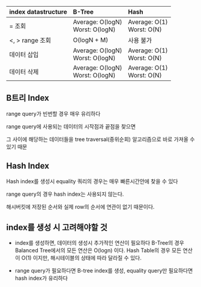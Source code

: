 

| index datastructure | B-Tree                                                                                                                                                      | Hash                                                  |
|:--------------------|:------------------------------------------------------------------------------------------------------------------------------------------------------------|:------------------------------------------------------|
| = 조회                | Average: O(logN)<br/>Worst: O(logN)| Average: O(1)<br/>Worst: O(N)                         |
| <, > range 조회       | O(logN + M) | 사용 불가                                                 |    
| 데이터 삽입              | Average: O(logN)<br/>Worst: O(logN) | Average: O(1) <br/>Worst: O(N) |
| 데이터 삭제              | Average: O(logN)<br/>Worst: O(logN) | Average: O(1) <br/>Worst: O(N) |
## B트리 Index

range query가 빈번할 경우 매우 유리하다

range query에 사용되는 데이터의 시작점과 끝점을 찾으면

그 사이에 해당하는 데이터들을 tree traversal(중위순회) 알고리즘으로 바로 가져올 수 있기 때문

## Hash Index

Hash index를 생성시 equality 쿼리의 경우는 매우 빠른시간안에 찾을 수 있다

range query의 경우 hash index는 사용되지 않는다.

해시버킷에 저장된 순서와 실제 row의 순서에 연관이 없기 때문이다.

## index를 생성 시 고려해야할 것

- index를 생성하면, 데이터의 생성시 추가적인 연산이 필요하다
  B-Tree의 경우 Balanced Tree에서의 모든 연산은 O(logn) 이다.
  Hash Table의 경우 모든 연산이 O(1) 이지만, 해시테이블의 상태에 따라 달라질 수 있다.

- range query가 필요하다면 B-tree index를 생성,
  equality query만 필요하다면 hash index가 유리하다